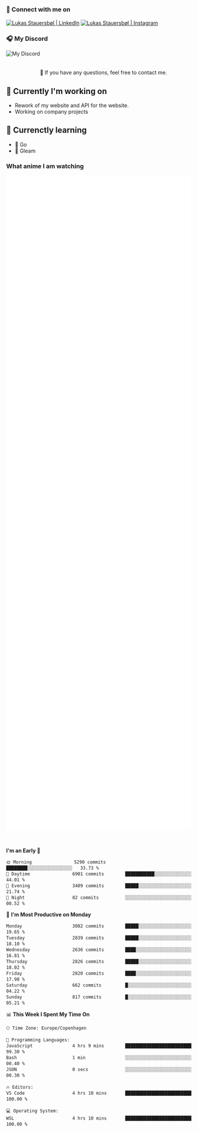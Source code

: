 ### 🔗 Connect with me on
<a href="https://www.instagram.com/lukas_stauersbol" target="_blank"><img align="center" src="https://raw.githubusercontent.com/stauersbol/stauersbol/main/images/instagram.svg" alt="Lukas Stauersbøl | LinkedIn" width="30px"/></a>
<a href="https://www.linkedin.com/in/lukas-stauersbol/" target="_blank"><img align="center" src="https://raw.githubusercontent.com/stauersbol/stauersbol/main/images/linkedin.svg" alt="Lukas Stauersbøl | Instagram" width="30px"/></a>

<p align="center">
 <h3>🎧 My Discord</h3>
 <img align="left" height="55px" src="https://discord.c99.nl/widget/theme-2/147806323323568128.png" alt="My Discord" />
</p>

<br/>
<br/>
<br/>
💬 If you have any questions, feel free to contact me.

## 🔭 Currently I'm working on
- Rework of my website and API for the website.
- Working on company projects
 
## 🌱 Currenctly learning
- 💙 Go
- 💜 Gleam

### What anime I am watching
<a href="https://anilist.co/user/slashiy/" align="center"><img align="center" width="500px" src="metrics.plugin.personal.anilist.svg" /></a>

<br/>

<!--START_SECTION:waka-->
**I'm an Early 🐤** 

```text
🌞 Morning                5290 commits        ████████░░░░░░░░░░░░░░░░░   33.73 % 
🌆 Daytime                6901 commits        ███████████░░░░░░░░░░░░░░   44.01 % 
🌃 Evening                3409 commits        █████░░░░░░░░░░░░░░░░░░░░   21.74 % 
🌙 Night                  82 commits          ░░░░░░░░░░░░░░░░░░░░░░░░░   00.52 % 
```
📅 **I'm Most Productive on Monday** 

```text
Monday                   3082 commits        █████░░░░░░░░░░░░░░░░░░░░   19.65 % 
Tuesday                  2839 commits        █████░░░░░░░░░░░░░░░░░░░░   18.10 % 
Wednesday                2636 commits        ████░░░░░░░░░░░░░░░░░░░░░   16.81 % 
Thursday                 2826 commits        █████░░░░░░░░░░░░░░░░░░░░   18.02 % 
Friday                   2820 commits        ████░░░░░░░░░░░░░░░░░░░░░   17.98 % 
Saturday                 662 commits         █░░░░░░░░░░░░░░░░░░░░░░░░   04.22 % 
Sunday                   817 commits         █░░░░░░░░░░░░░░░░░░░░░░░░   05.21 % 
```


📊 **This Week I Spent My Time On** 

```text
🕑︎ Time Zone: Europe/Copenhagen

💬 Programming Languages: 
JavaScript               4 hrs 9 mins        █████████████████████████   99.30 % 
Bash                     1 min               ░░░░░░░░░░░░░░░░░░░░░░░░░   00.40 % 
JSON                     0 secs              ░░░░░░░░░░░░░░░░░░░░░░░░░   00.30 % 

🔥 Editors: 
VS Code                  4 hrs 10 mins       █████████████████████████   100.00 % 

💻 Operating System: 
WSL                      4 hrs 10 mins       █████████████████████████   100.00 % 
```


<!--END_SECTION:waka-->
